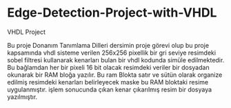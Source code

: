 # Edge-Detection-Project-with-VHDL
VHDL Project

Bu proje Donanım Tanımlama Dilleri dersimin proje görevi olup bu proje kapsamında vhdl sisteme verilen 256x256 pixellik bir gri seviye resimdeki sobel filtresi kullanarak kenarları bulan bir vhdl kodunda simüle edilmektedir. Bu bağlamdan her bir pixeli 16 bit olacak resimdeki veriler bir dosyadan okunarak bir RAM bloğa yazılır. Bu ram Blokta satır ve sütün olarak organize edilmiş resimdeki kenarları belirleyecek maske bu RAM bloktaki resime uygulanmıştır. işlem sonucunda çıkan kenar çıkarılmış resim bir dosyaya yazılmıştır.  
